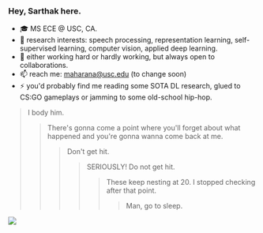 ### Hey, Sarthak here.

* 🎓 MS ECE @ USC, CA.
* 🔭 research interests: speech processing, representation learning, self-supervised learning, computer vision, applied deep learning.
* 🤔 either working hard or hardly working, but always open to collaborations.
* 📫 reach me: maharana@usc.edu (to change soon)
* ⚡ you'd probably find me reading some SOTA DL research, glued to CS:GO gameplays or jamming to some old-school hip-hop. 
 
> I body him.
>> There's gonna come a point where you'll forget about what happened and you're gonna wanna come back at me.
>>> Don't get hit.
>>>> SERIOUSLY! Do not get hit. 
>>>>> These keep nesting at 20. I stopped checking after that point.
>>>>>> Man, go to sleep.


![](https://komarev.com/ghpvc/?username=sarthaxxxxx)

<!---
![Anurag's github stats](https://github-readme-stats.vercel.app/api?username=sarthaxxxxx&show_icons=true&theme=dark&count_private=true)
-->
